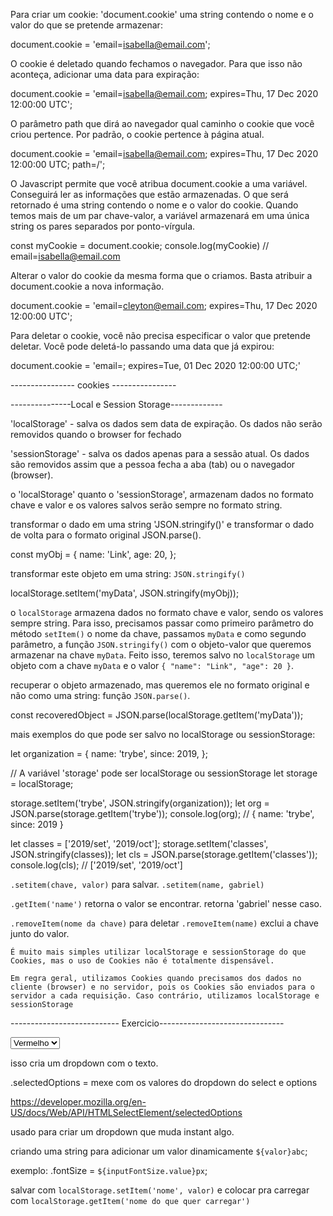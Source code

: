 Para criar um cookie: 'document.cookie' uma string contendo o nome e o valor do que se pretende armazenar:


document.cookie = 'email=isabella@email.com';


O cookie é deletado quando fechamos o navegador. Para que isso não aconteça, adicionar uma data para expiração:


document.cookie = 'email=isabella@email.com; expires=Thu, 17 Dec 2020 12:00:00 UTC';


O parâmetro path que dirá ao navegador qual caminho o cookie que você criou pertence. Por padrão, o cookie pertence à página atual.


document.cookie = 'email=isabella@email.com; expires=Thu, 17 Dec 2020 12:00:00 UTC; path=/';


O Javascript permite que você atribua document.cookie a uma variável. Conseguirá ler as informações que estão armazenadas. O que será retornado é uma string contendo o nome e o valor do cookie. Quando temos mais de um par chave-valor, a variável armazenará em uma única string os pares separados por ponto-vírgula.


const myCookie = document.cookie;
console.log(myCookie) // email=isabella@email.com


Alterar o valor do cookie da mesma forma que o criamos. Basta atribuir a document.cookie a nova informação.


document.cookie = 'email=cleyton@email.com; expires=Thu, 17 Dec 2020 12:00:00 UTC';


Para deletar o cookie, você não precisa especificar o valor que pretende deletar. Você pode deletá-lo passando uma data que já expirou:


document.cookie = 'email=; expires=Tue, 01 Dec 2020 12:00:00 UTC;'


---------------- cookies ----------------

---------------Local e Session Storage-------------

'localStorage' - salva os dados sem data de expiração. Os dados não serão removidos quando o browser for fechado

'sessionStorage' - salva os dados apenas para a sessão atual. Os dados são removidos assim que a pessoa fecha a aba (tab) ou o navegador (browser).

o 'localStorage' quanto o 'sessionStorage', armazenam dados no formato chave e valor e os valores salvos serão sempre no formato string.

transformar o dado em uma string 'JSON.stringify()' e transformar o dado de volta para o formato original JSON.parse().


const myObj = {
  name: 'Link',
  age: 20,
};

transformar este objeto em uma string: `JSON.stringify()`

localStorage.setItem('myData', JSON.stringify(myObj));

o `localStorage` armazena dados no formato chave e valor, sendo os valores sempre string. Para isso, precisamos passar como primeiro parâmetro do método `setItem()` o nome da chave, passamos `myData` e como segundo parâmetro, a função `JSON.stringify()` com o objeto-valor que queremos armazenar na chave `myData`. Feito isso, teremos salvo no `localStorage` um objeto com a chave `myData` e o valor `{ "name": "Link", "age": 20 }`.

recuperar o objeto armazenado, mas queremos ele no formato original e não como uma string: função `JSON.parse()`.

const recoveredObject = JSON.parse(localStorage.getItem('myData'));


mais exemplos do que pode ser salvo no localStorage ou sessionStorage:

let organization = {
  name: 'trybe',
  since: 2019,
};

// A variável 'storage' pode ser localStorage ou sessionStorage
let storage = localStorage;

storage.setItem('trybe', JSON.stringify(organization));
let org = JSON.parse(storage.getItem('trybe'));
console.log(org); // { name: 'trybe', since: 2019 }

let classes = ['2019/set', '2019/oct'];
storage.setItem('classes', JSON.stringify(classes));
let cls = JSON.parse(storage.getItem('classes'));
console.log(cls); // ['2019/set', '2019/oct']

`.setitem(chave, valor)` para salvar.
`.setitem(name, gabriel)`

`.getItem('name')` retorna o valor se encontrar.
retorna 'gabriel' nesse caso.

`.removeItem(nome da chave)` para deletar
`.removeItem(name)` exclui a chave junto do valor.




`É muito mais simples utilizar localStorage e sessionStorage do que Cookies, mas o uso de Cookies não é totalmente dispensável.`

`Em regra geral, utilizamos Cookies quando precisamos dos dados no cliente (browser) e no servidor, pois os Cookies são enviados para o servidor a cada requisição. Caso contrário, utilizamos localStorage e sessionStorage`





--------------------------- Exercicio-------------------------------


<select>
  <option value='red'>Vermelho</option>
</select>

isso cria um dropdown com o texto.

.selectedOptions = mexe com os valores do dropdown do select e options

https://developer.mozilla.org/en-US/docs/Web/API/HTMLSelectElement/selectedOptions

usado para criar um dropdown que muda instant algo.

criando uma string para adicionar um valor dinamicamente 
`${valor}abc`;

exemplo: .fontSize = `${inputFontSize.value}px`;

salvar com `localStorage.setItem('nome', valor)` 
e colocar pra carregar com `localStorage.getItem('nome do que quer carregar')`


